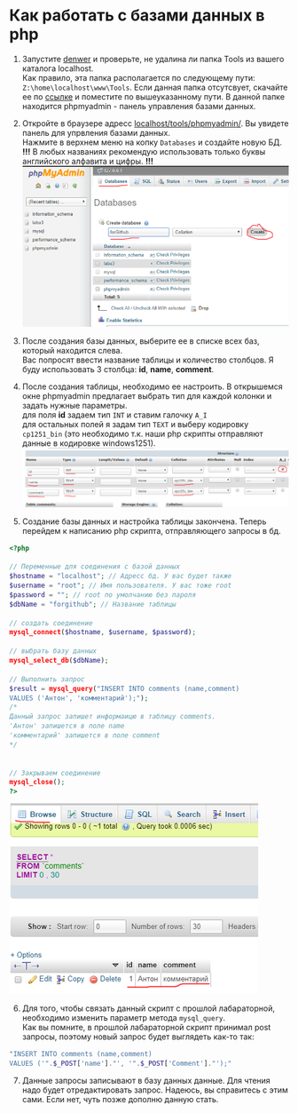 # Как работать с базами данных в php

1. Запустите [denwer](https://github.com/w0rng/KnowlageBase/blob/master/library/how_to_start_php.md) и проверьте, не удалина ли папка Tools из вашего каталога localhost.  
Как правило, эта папка располагается по следующему пути: `Z:\home\localhost\www\Tools`. Если данная папка отсутсвует, скачайте ее по [ссылке](https://yadi.sk/d/3Tp44nGyAJUqog) и поместите по вышеуказанному пути. В данной папке находится phpmyadmin - панель управления базами данных.  

2. Откройте в браузере адресс [localhost/tools/phpmyadmin/](http://localhost/tools/phpmyadmin/). Вы увидете панель для упрвления базами данных.  
Нажмите в верхнем меню на копку `Databases` и создайте новую БД.  
__!!!__ В любых названиях рекомендую использовать только буквы английского алфавита и цифры. __!!!__
![Создание базы данных](../images/how_to_use_mysql_in_php/1.png)  

3. После создания базы данных, выберите ее в списке всех баз, который находится слева.  
Вас попросят ввести название таблицы и количество столбцов. Я буду использовать 3 столбца: __id__, __name__, __comment__.  

4. После создания таблицы, необходимо ее настроить. В открышемся окне phpmyadmin предлагает выбрать тип для каждой колонки и задать нужные параметры.  
для поля __id__ задаем тип `INT` и ставим галочку `A_I`  
для остальных полей я задам тип `TEXT` и выберу кодировку `cp1251_bin` (это необходимо т.к. наши php скрипты отправляют данные в кодировке windows1251).  
![Настройка таблицы](../images/how_to_use_mysql_in_php/2.png)  

5. Создание базы данных и настройка таблицы закончена. Теперь перейдем к написанию php скрипта, отправляющего запросы в бд.  
``` php
<?php

// Переменные для соединения с базой данных
$hostname = "localhost"; // Адресс бд. У вас будет также
$username = "root"; // Имя пользователя. У вас тоже root
$password = ""; // root по умолчанию без пароля
$dbName = "forgithub"; // Название таблицы

// создать соединение
mysql_connect($hostname, $username, $password);

// выбрать базу данных
mysql_select_db($dbName);

// Выполнить запрос
$result = mysql_query("INSERT INTO comments (name,comment)
VALUES ('Антон', 'комментарий');");
/*
Данный запрос запишет информаицю в таблицу comments.
'Антон' запишется в поле name
'комментарий' запишется в поле comment
*/


// Закрываем соединение
mysql_close();
?>
```  
![результат выполнения скрипта](../images/how_to_use_mysql_in_php/3.png)

6. Для того, чтобы связать данный скрипт с прошлой лабараторной, необходимо изменить параметр метода `mysql_query`.  
Как вы помните, в прошлой лабараторной скрипт принимал post запросы, поэтому новый запрос будет выглядеть как-то так:  
``` php
"INSERT INTO comments (name,comment)
VALUES ('".$_POST['name']."', '".$_POST['Comment']."');"
```  

7. Данные запросы записывают в базу данных данные. Для чтения надо будет отредактировать запрос. Надеюсь, вы справитесь с этим сами. Если нет, чуть позже дополню данную стать.